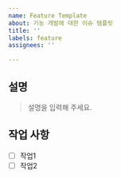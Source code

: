 ```yaml
---
name: Feature Template
about: 기능 개발에 대한 이슈 템플릿
title: ''
labels: feature
assignees: ''

---
```


## 설명
> 설명을 입력해 주세요.

## 작업 사항

- [ ] 작업1
- [ ] 작업2
